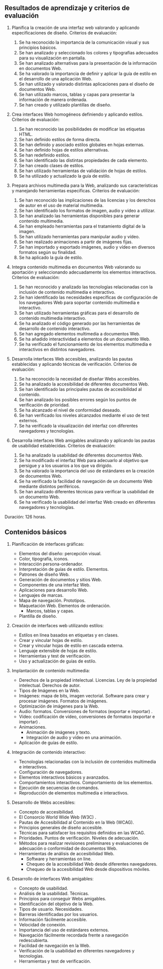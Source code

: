 ## Resultados de aprendizaje y criterios de evaluación

1. Planifica la creación de una interfaz web valorando y aplicando especificaciones de diseño. Criterios de evaluación:
    1. Se ha reconocido la importancia de la comunicación visual y sus principios básicos.
    2. Se han analizado y seleccionado los colores y tipografías adecuados para su visualización en pantalla.
    3. Se han analizado alternativas para la presentación de la información en documentos Web.
    4. Se ha valorado la importancia de definir y aplicar la guía de estilo en el desarrollo de una aplicación Web.
    5. Se han utilizado y valorado distintas aplicaciones para el diseño de documentos Web.
    6. Se han utilizado marcos, tablas y capas para presentar la información de manera ordenada.
    7. Se han creado y utilizado plantillas de diseño.

2. Crea interfaces Web homogéneos definiendo y aplicando estilos. Criterios de evaluación:
    1. Se han reconocido las posibilidades de modificar las etiquetas HTML.
    2. Se han definido estilos de forma directa.
    3. Se han definido y asociado estilos globales en hojas externas.
    4. Se han definido hojas de estilos alternativas.
    5. Se han redefinido estilos.
    6. Se han identificado las distintas propiedades de cada elemento.
    7. Se han creado clases de estilos.
    8. Se han utilizado herramientas de validación de hojas de estilos.
    9. Se ha utilizado y actualizado la guía de estilo.

3. Prepara archivos multimedia para la Web, analizando sus características y manejando herramientas especificas. Criterios de evaluación:
    1. Se han reconocido las implicaciones de las licencias y los derechos de autor en el uso de material multimedia.
    2. Se han identificado los formatos de imagen, audio y vídeo a utilizar.
    3. Se han analizado las herramientas disponibles para generar contenido multimedia.
    4. Se han empleado herramientas para el tratamiento digital de la imagen.
    5. Se han utilizado herramientas para manipular audio y vídeo.
    6. Se han realizado animaciones a partir de imágenes fijas.
    7. Se han importado y exportado imágenes, audio y vídeo en diversos formatos según su finalidad.
    8. Se ha aplicado la guía de estilo.

4. Integra contenido multimedia en documentos Web valorando su aportación y seleccionando adecuadamente los elementos interactivos. Criterios de evaluación:
    1. Se han reconocido y analizado las tecnologías relacionadas con la inclusión de contenido multimedia e interactivo.
    2. Se han identificado las necesidades específicas de configuración de los navegadores Web para soportar contenido multimedia e interactivo.
    3. Se han utilizado herramientas gráficas para el desarrollo de contenido multimedia interactivo.
    4. Se ha analizado el código generado por las herramientas de desarrollo de contenido interactivo.
    5. Se han agregado elementos multimedia a documentos Web.
    6. Se ha añadido interactividad a elementos de un documento Web.
    7. Se ha verificado el funcionamiento de los elementos multimedia e interactivos en distintos navegadores.

5. Desarrolla interfaces Web accesibles, analizando las pautas establecidas y aplicando técnicas de verificación. Criterios de evaluación:
    1. Se ha reconocido la necesidad de diseñar Webs accesibles.
    2. Se ha analizado la accesibilidad de diferentes documentos Web.
    3. Se han identificado las principales pautas de accesibilidad al contenido.
    4. Se han analizado los posibles errores según los puntos de verificación de prioridad.
    5. Se ha alcanzado el nivel de conformidad deseado.
    6. Se han verificado los niveles alcanzados mediante el uso de test externos.
    7. Se ha verificado la visualización del interfaz con diferentes navegadores y tecnologías.

6. Desarrolla interfaces Web amigables analizando y aplicando las pautas de usabilidad establecidas. Criterios de evaluación:
    1. Se ha analizado la usabilidad de diferentes documentos Web.
    2. Se ha modificado el interfaz Web para adecuarlo al objetivo que persigue y a los usuarios a los que va dirigido.
    3. Se ha valorado la importancia del uso de estándares en la creación de documentos Web.
    4. Se ha verificado la facilidad de navegación de un documento Web mediante distintos periféricos.
    5. Se han analizado diferentes técnicas para verificar la usabilidad de un documento Web.
    6. Se ha verificado la usabilidad del interfaz Web creado en diferentes navegadores y tecnologías.

Duración: 126 horas.

## Contenidos básicos

1. Planificación de interfaces gráficas:
    - Elementos del diseño: percepción visual.
    - Color, tipografía, iconos.
    - Interacción persona-ordenador.
    - Interpretación de guías de estilo. Elementos.
    - Patrones de diseño Web.
    - Generación de documentos y sitios Web.
    - Componentes de una interfaz Web.
    - Aplicaciones para desarrollo Web.
    - Lenguajes de marcas.
    - Mapa de navegación. Prototipos.
    - Maquetación Web. Elementos de ordenación.
        - Marcos, tablas y capas.
    - Plantilla de diseño.

2. Creación de interfaces web utilizando estilos:
    - Estilos en línea basados en etiquetas y en clases.
    - Crear y vincular hojas de estilo.
    - Crear y vincular hojas de estilo en cascada externa.
    - Lenguaje extensible de hojas de estilo.
    - Herramientas y test de verificación.
    - Uso y actualización de guías de estilo.

3. Implantación de contenido multimedia:
    - Derechos de la propiedad intelectual. Licencias. Ley de la propiedad intelectual. Derechos de autor.
    - Tipos de Imágenes en la Web.
    - Imágenes: mapa de bits, imagen vectorial. Software para crear y procesar imágenes. Formatos de imágenes.
    - Optimización de imágenes para la Web.
    - Audio: formatos. Conversiones de formatos (exportar e importar) .
    - Vídeo: codificación de vídeo, conversiones de formatos (exportar e importar) .
    - Animaciones.
        - Animación de imágenes y texto.
        - Integración de audio y vídeo en una animación.
    - Aplicación de guías de estilo.

4. Integración de contenido interactivo:
    - Tecnologías relacionadas con la inclusión de contenidos multimedia e interactivos.
    - Configuración de navegadores.
    - Elementos interactivos básicos y avanzados.
    - Comportamientos interactivos. Comportamiento de los elementos.
    - Ejecución de secuencias de comandos.
    - Reproducción de elementos multimedia e interactivos.

5. Desarrollo de Webs accesibles:
    - Concepto de accesibilidad.
    - El Consorcio World Wide Web (W3C) .
    - Pautas de Accesibilidad al Contenido en la Web (WCAG).
    - Principios generales de diseño accesible.
    - Técnicas para satisfacer los requisitos definidos en las WCAG.
    - Prioridades. Puntos de verificación. Niveles de adecuación.
    - Métodos para realizar revisiones preliminares y evaluaciones de adecuación o conformidad de documentos Web.
    - Herramientas de análisis de accesibilidad Web.
        - Software y herramientas on line.
        - Chequeo de la accesibilidad Web desde diferentes navegadores.
        - Chequeo de la accesibilidad Web desde dispositivos móviles.

6. Desarrollo de interfaces Web amigables:
    - Concepto de usabilidad.
    - Análisis de la usabilidad. Técnicas.
    - Principios para conseguir Webs amigables.
    - Identificación del objetivo de la Web.
    - Tipos de usuario. Necesidades.
    - Barreras identificadas por los usuarios.
    - Información fácilmente accesible.
    - Velocidad de conexión.
    - Importancia del uso de estándares externos.
    - Navegación fácilmente recordada frente a navegación redescubierta.
    - Facilidad de navegación en la Web.
    - Verificación de la usabilidad en diferentes navegadores y tecnologías.
    - Herramientas y test de verificación.